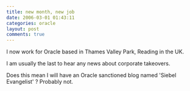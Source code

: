 ```yaml
---
title: new month, new job
date: 2006-03-01 01:43:11
categories: oracle
layout: post
comments: true
---
```

I now work for Oracle based in Thames Valley Park, Reading in the UK.

I am usually the last to hear any news about corporate takeovers.

Does this mean I will have an Oracle sanctioned blog named 'Siebel
Evangelist' ? Probably not.
